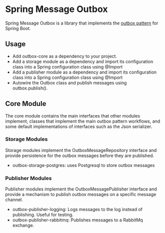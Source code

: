 # Spring Message Outbox
Spring Message Outbox is a library that implements the
[outbox pattern](https://microservices.io/patterns/data/transactional-outbox.html) 
for Spring Boot.

## Usage
- Add outbox-core as a dependency to your project.
- Add a storage module as a dependency and import its configuration class into a Spring configuration class 
  using @Import
- Add a publisher module as a dependency and import its configuration class into a Spring configuration class 
  using @Import
- Autowire the Outbox class and publish messages using outbox.publish().
  

## Core Module
The core module contains the main interfaces that other modules implement, classes that implement the main 
outbox pattern workflows, and some default implementations of interfaces such as the Json serializer.

### Storage Modules
Storage modules implement the OutboxMessageRepository interface and provide persistence for the outbox messages
before they are published.

- outbox-storage-postgres: uses Postgresql to store outbox messages

### Publisher Modules
Publisher modules implement the OutboxMessagePublisher interface and provide a mechanism to publish outbox 
messages on a specific message channel.

- outbox-publisher-logging: Logs messages to the log instead of publishing.  Useful for testing.
- outbox-publisher-rabbitmq: Publishes messages to a RabbitMq exchange.

